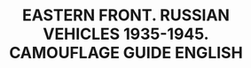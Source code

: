 ---
title: "EASTERN FRONT. RUSSIAN VEHICLES 1935-1945. CAMOUFLAGE GUIDE ENGLISH"
price: "TBA"
desc: "Opis nije dostupan"
img_path: "/assets/img/A.MIG-6007.jpg"
brand: AMMO
available: true
cat: "books"
subcat: "SOLUTION BOOKS - MULTILINGUAL"
subsubcat: "SS"
---